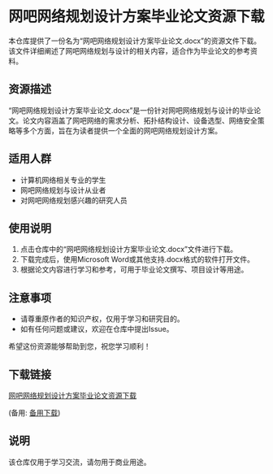 # 网吧网络规划设计方案毕业论文资源下载

本仓库提供了一份名为“网吧网络规划设计方案毕业论文.docx”的资源文件下载。该文件详细阐述了网吧网络规划与设计的相关内容，适合作为毕业论文的参考资料。

## 资源描述

“网吧网络规划设计方案毕业论文.docx”是一份针对网吧网络规划与设计的毕业论文。论文内容涵盖了网吧网络的需求分析、拓扑结构设计、设备选型、网络安全策略等多个方面，旨在为读者提供一个全面的网吧网络规划设计方案。

## 适用人群

- 计算机网络相关专业的学生
- 网吧网络规划与设计从业者
- 对网吧网络规划感兴趣的研究人员

## 使用说明

1. 点击仓库中的“网吧网络规划设计方案毕业论文.docx”文件进行下载。
2. 下载完成后，使用Microsoft Word或其他支持.docx格式的软件打开文件。
3. 根据论文内容进行学习和参考，可用于毕业论文撰写、项目设计等用途。

## 注意事项

- 请尊重原作者的知识产权，仅用于学习和研究目的。
- 如有任何问题或建议，欢迎在仓库中提出Issue。

希望这份资源能够帮助到您，祝您学习顺利！

## 下载链接
[网吧网络规划设计方案毕业论文资源下载](https://pan.quark.cn/s/296d08b126b8) 

(备用: [备用下载](https://pan.baidu.com/s/12OatRdOf-gAVEZ7fnQsJBg?pwd=1234))

## 说明

该仓库仅用于学习交流，请勿用于商业用途。
